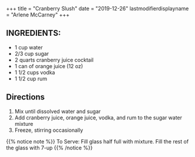+++
title = "Cranberry Slush"
date = "2019-12-26"
lastmodifierdisplayname = "Arlene McCarney"
+++

## INGREDIENTS:

* 1 cup water
* 2/3 cup sugar
* 2 quarts cranberry juice cocktail
* 1 can of orange juice (12 oz)
* 1 1/2 cups vodka
* 1 1/2 cup rum

## Directions

1. Mix until dissolved water and sugar
2. Add cranberry juice, orange juice, vodka, and rum to the sugar water mixture
3. Freeze, stirring occasionally

{{% notice note %}}
To Serve: Fill glass half full with mixture.  Fill the rest of the glass with 7-up
{{% /notice %}}
